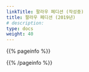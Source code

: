 ```yaml
---
linkTitle: 팔라우 페디션 (작성중)
title: 팔라우 페디션 (2019년)
# description: 
type: docs
weight: 40
---
```


{{% pageinfo %}}

{{% /pageinfo %}} 
